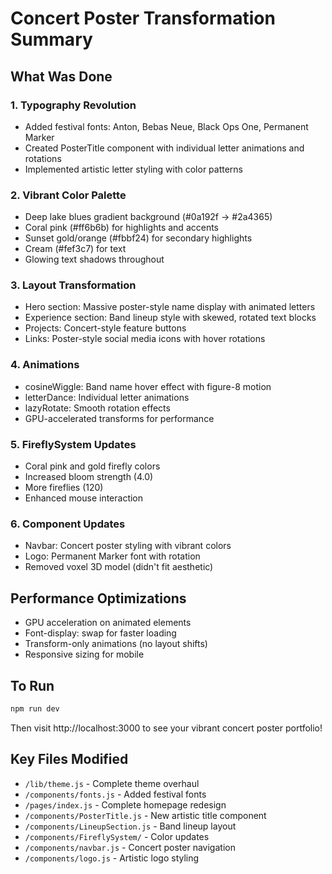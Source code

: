 # Concert Poster Transformation Summary

## What Was Done

### 1. Typography Revolution
- Added festival fonts: Anton, Bebas Neue, Black Ops One, Permanent Marker
- Created PosterTitle component with individual letter animations and rotations
- Implemented artistic letter styling with color patterns

### 2. Vibrant Color Palette
- Deep lake blues gradient background (#0a192f → #2a4365)
- Coral pink (#ff6b6b) for highlights and accents
- Sunset gold/orange (#fbbf24) for secondary highlights
- Cream (#fef3c7) for text
- Glowing text shadows throughout

### 3. Layout Transformation
- Hero section: Massive poster-style name display with animated letters
- Experience section: Band lineup style with skewed, rotated text blocks
- Projects: Concert-style feature buttons
- Links: Poster-style social media icons with hover rotations

### 4. Animations
- cosineWiggle: Band name hover effect with figure-8 motion
- letterDance: Individual letter animations
- lazyRotate: Smooth rotation effects
- GPU-accelerated transforms for performance

### 5. FireflySystem Updates
- Coral pink and gold firefly colors
- Increased bloom strength (4.0)
- More fireflies (120)
- Enhanced mouse interaction

### 6. Component Updates
- Navbar: Concert poster styling with vibrant colors
- Logo: Permanent Marker font with rotation
- Removed voxel 3D model (didn't fit aesthetic)

## Performance Optimizations
- GPU acceleration on animated elements
- Font-display: swap for faster loading
- Transform-only animations (no layout shifts)
- Responsive sizing for mobile

## To Run
```bash
npm run dev
```

Then visit http://localhost:3000 to see your vibrant concert poster portfolio!

## Key Files Modified
- `/lib/theme.js` - Complete theme overhaul
- `/components/fonts.js` - Added festival fonts
- `/pages/index.js` - Complete homepage redesign
- `/components/PosterTitle.js` - New artistic title component
- `/components/LineupSection.js` - Band lineup layout
- `/components/FireflySystem/` - Color updates
- `/components/navbar.js` - Concert poster navigation
- `/components/logo.js` - Artistic logo styling